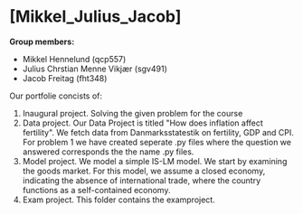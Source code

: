 # \[Mikkel_Julius_Jacob\]

**Group members:**
- Mikkel Hennelund (qcp557)
- Julius Chrstian Menne Vikjær (sgv491)
- Jacob Freitag (fht348)

Our portfolie concists of:
1. Inaugural project. Solving the given problem for the course
2. Data project. Our Data Project is titled "How does inflation affect fertility". We fetch data from Danmarksstatestik on fertility, GDP and CPI. For problem 1 we have created seperate .py files where the question we answered corresponds the the name .py files.
3. Model project. We model  a simple IS-LM model. We start by examining the goods market. For this model, we assume a closed economy, indicating the absence of international trade, where the country functions as a self-contained economy.
4. Exam project. This folder contains the examproject.
